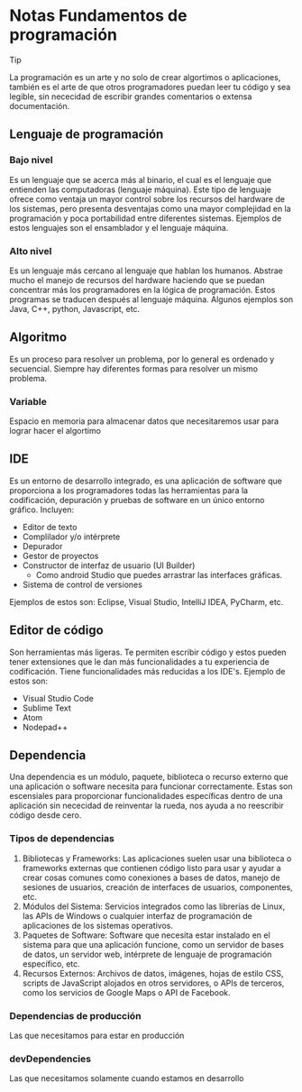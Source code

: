 # Notas Fundamentos de programación

> [!TIP]
> La programación es un arte y no solo de crear algortimos o aplicaciones, también es el arte de que otros programadores puedan leer tu código y sea legible, sin nececidad de escribir grandes comentarios o extensa documentación.

## Lenguaje de programación
### Bajo nivel
Es un lenguaje que se acerca más al binario, el cual es el lenguaje que entienden las computadoras (lenguaje máquina). Este tipo de lenguaje ofrece  como ventaja un mayor control sobre los recursos del hardware de los sistemas, pero presenta desventajas como una mayor complejidad en la programación y poca portabilidad entre diferentes sistemas. Ejemplos de estos lenguajes son el ensamblador y el lenguaje máquina.

### Alto nivel
Es un lenguaje más cercano al lenguaje que hablan los humanos. Abstrae mucho el manejo de recursos del hardware haciendo que se puedan concentrar más los programadores en la lógica de programación. Estos programas se traducen después al lenguaje máquina. Algunos ejemplos son Java, C++, python, Javascript, etc.

## Algoritmo
Es un proceso para resolver un problema, por lo general es ordenado y secuencial.
Siempre hay diferentes formas para resolver un mismo problema.
### Variable
Espacio en memoria para almacenar datos que necesitaremos usar para lograr hacer el algortimo
## IDE
Es un entorno de desarrollo integrado, es una aplicación de software que proporciona a los programadores todas las herramientas para la codificación, depuración y pruebas de software en un único entorno gráfico. 
Incluyen:
- Editor de texto
- Complilador y/o intérprete
- Depurador
- Gestor de proyectos
- Constructor de interfaz de usuario (UI Builder)
    - Como android Studio que puedes arrastrar las interfaces gráficas.
- Sistema de control de versiones

Ejemplos de estos son: Eclipse, Visual Studio, IntelliJ IDEA, PyCharm, etc.

## Editor de código
Son herramientas más ligeras. Te permiten escribir código y estos pueden tener extensiones que le dan más funcionalidades a tu experiencia de codificación. Tiene funcionalidades más reducidas a los IDE's. Ejemplo de estos son:
- Visual Studio Code
- Sublime Text
- Atom
- Nodepad++

## Dependencia
Una dependencia es un módulo, paquete, biblioteca o recurso externo que una aplicación o software necesita para funcionar correctamente. Estas son escensiales para proporcionar funcionalidades específicas dentro de una aplicación sin nececidad de reinventar la rueda, nos ayuda a no reescribir código desde cero. 
### Tipos de dependencias
1. Bibliotecas y Frameworks: Las aplicaciones suelen usar una biblioteca o frameworks externas que contienen código listo para usar y ayudar a crear cosas comunes como conexiones a bases de datos, manejo de sesiones de usuarios, creación de interfaces de usuarios, componentes, etc.
2. Módulos del Sistema: Servicios integrados como las librerías de Linux, las APIs de Windows o cualquier interfaz de programación de aplicaciones de los sistemas operativos.
3. Paquetes de Software: Software que necesita estar instalado en el sistema para que una aplicación funcione, como un servidor de bases de datos, un servidor web, intérprete de lenguaje de programación específico, etc.
4. Recursos Externos: Archivos de datos, imágenes, hojas de estilo CSS, scripts de JavaScript alojados en otros servidores, o APIs de terceros, como los servicios de Google Maps o API de Facebook.

### Dependencias de producción
Las que necesitamos para estar en producción
### devDependencies
Las que necesitamos solamente cuando estamos en desarrollo
